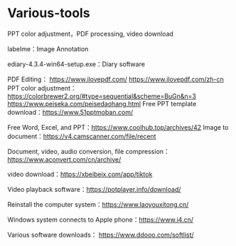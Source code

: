 # Various-tools
PPT color adjustment，PDF processing, video download



labelme：Image Annotation

ediary-4.3.4-win64-setup.exe：Diary software

PDF Editing：
      https://www.ilovepdf.com/
      https://www.ilovepdf.com/zh-cn
PPT color adjustment：
      https://colorbrewer2.org/#type=sequential&scheme=BuGn&n=3
      https://www.peiseka.com/peisedaohang.html
Free PPT template download：https://www.51pptmoban.com/


Free Word, Excel, and PPT：https://www.coolhub.top/archives/42
Image to document：https://v4.camscanner.com/file/recent


Document, video, audio conversion, file compression：https://www.aconvert.com/cn/archive/

video download：https://xbeibeix.com/app/tiktok

Video playback software：https://potplayer.info/download/

Reinstall the computer system：https://www.laoyouxitong.cn/

Windows system connects to Apple phone：https://www.i4.cn/

Various software downloads：
      https://www.ddooo.com/softlist/
